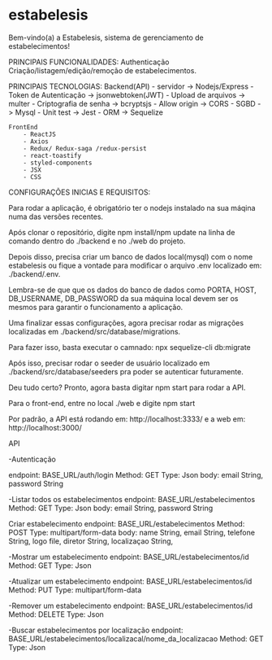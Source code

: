 # estabelesis
Bem-vindo(a) a Estabelesis, sistema de gerenciamento de estabelecimentos!

PRINCIPAIS FUNCIONALIDADES:
    Authenticação
    Criação/listagem/edição/remoção de estabelecimentos.

PRINCIPAIS TECNOLOGIAS:
    Backend(API) 
        - servidor              ->  Nodejs/Express 
        - Token de Autenticação ->  jsonwebtoken(JWT)
        - Upload de arquivos    ->  multer
        - Criptografia de senha ->  bcryptsjs
        - Allow origin          ->  CORS
        - SGBD                  ->  Mysql
        - Unit test             ->  Jest
        - ORM                   ->  Sequelize


    FrontEnd
        - ReactJS 
        - Axios
        - Redux/ Redux-saga /redux-persist 
        - react-toastify
        - styled-components
        - JSX
        - CSS


CONFIGURAÇÕES INICIAS E REQUISITOS:

Para rodar a aplicação, é obrigatório ter o nodejs instalado na sua máqina numa das versões recentes.

Após clonar o repositório, digite npm install/npm update na linha de comando dentro do ./backend e no ./web do projeto.

Depois disso, precisa criar um banco de dados local(mysql) com o nome estabelesis ou
fique a vontade para modificar o arquivo .env localizado em: ./backend/.env.

Lembra-se de que que os dados do banco de dados como PORTA, HOST, DB_USERNAME, DB_PASSWORD
da sua máquina local devem ser os mesmos para garantir o funcionamento a aplicação.

Uma finalizar essas configurações, agora precisar rodar as migrações localizadas em ./backend/src/database/migrations.

Para fazer isso, basta executar o camnado: npx sequelize-cli db:migrate

Após isso, precisar rodar o seeder de usuário localizado em ./backend/src/database/seeders pra poder se autenticar futuramente.

Deu tudo certo? Pronto, agora basta digitar npm start para rodar a API.

Para o front-end, entre no local ./web e digite npm start

Por padrão, a API está rodando em: http://localhost:3333/ e a web em: http://localhost:3000/



API

-Autenticação

endpoint: BASE_URL/auth/login
Method: GET
Type: Json
body: email String, password String

-Listar todos os estabelecimentos
endpoint: BASE_URL/estabelecimentos
Method: GET
Type: Json
body: email String, password String

Criar estabelecimento
endpoint: BASE_URL/estabelecimentos
Method: POST
Type: multipart/form-data
body: 
    name String, 
    email String,
    telefone String, 
    logo file,
    diretor String,
    localizaçao String, 


-Mostrar um estabelecimento
endpoint: BASE_URL/estabelecimentos/id
Method: GET
Type: Json

-Atualizar um estabelecimento
endpoint: BASE_URL/estabelecimentos/id
Method: PUT
Type: multipart/form-data


-Remover um estabelecimento
endpoint: BASE_URL/estabelecimentos/id
Method: DELETE
Type: Json


-Buscar estabelecimentos por localização
endpoint: BASE_URL/estabelecimentos/localizacal/nome_da_localizacao
Method: GET
Type: Json

